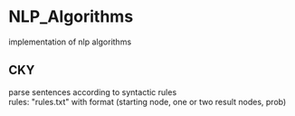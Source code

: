 # NLP_Algorithms
implementation of nlp algorithms

## CKY 
parse sentences according to syntactic rules  
rules: "rules.txt" with format (starting node, one or two result nodes, prob)
